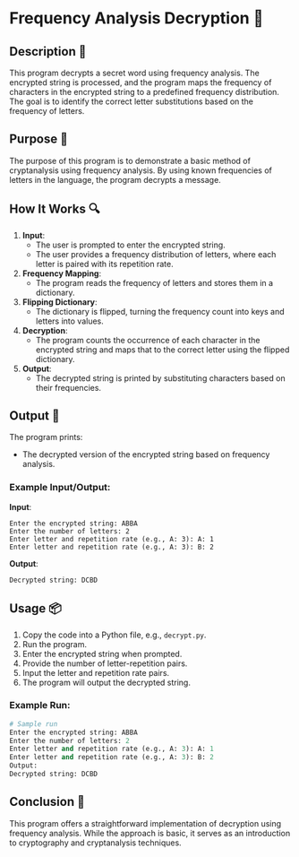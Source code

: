 # Frequency Analysis Decryption 🔐

## Description 📝

This program decrypts a secret word using frequency analysis. The encrypted string is processed, and the program maps the frequency of characters in the encrypted string to a predefined frequency distribution. The goal is to identify the correct letter substitutions based on the frequency of letters.

## Purpose 🎯

The purpose of this program is to demonstrate a basic method of cryptanalysis using frequency analysis. By using known frequencies of letters in the language, the program decrypts a message.

## How It Works 🔍

1. **Input**:
    - The user is prompted to enter the encrypted string.
    - The user provides a frequency distribution of letters, where each letter is paired with its repetition rate.
2. **Frequency Mapping**:
    - The program reads the frequency of letters and stores them in a dictionary.
3. **Flipping Dictionary**:
    - The dictionary is flipped, turning the frequency count into keys and letters into values.
4. **Decryption**:
    - The program counts the occurrence of each character in the encrypted string and maps that to the correct letter using the flipped dictionary.
5. **Output**:
    - The decrypted string is printed by substituting characters based on their frequencies.

## Output 📜

The program prints:

-   The decrypted version of the encrypted string based on frequency analysis.

### Example Input/Output:

**Input**:

```text
Enter the encrypted string: ABBA
Enter the number of letters: 2
Enter letter and repetition rate (e.g., A: 3): A: 1
Enter letter and repetition rate (e.g., A: 3): B: 2
```

**Output**:

```text
Decrypted string: DCBD
```

## Usage 📦

1. Copy the code into a Python file, e.g., `decrypt.py`.
2. Run the program.
3. Enter the encrypted string when prompted.
4. Provide the number of letter-repetition pairs.
5. Input the letter and repetition rate pairs.
6. The program will output the decrypted string.

### Example Run:

```python
# Sample run
Enter the encrypted string: ABBA
Enter the number of letters: 2
Enter letter and repetition rate (e.g., A: 3): A: 1
Enter letter and repetition rate (e.g., A: 3): B: 2
Output:
Decrypted string: DCBD
```

## Conclusion 🚀

This program offers a straightforward implementation of decryption using frequency analysis. While the approach is basic, it serves as an introduction to cryptography and cryptanalysis techniques.
